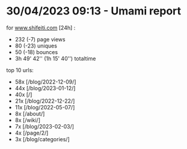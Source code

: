 # 30/04/2023 09:13 - Umami report
for www.shifeiti.com [24h] :

 - 232 (-7) page views
 - 80 (-23) uniques
 - 50 (-18) bounces
 - 3h 49' 42'' (1h 15' 40'') totaltime


top 10 urls:
 - 58x [/blog/2022-12-09/]
 - 44x [/blog/2023-01-12/]
 - 40x [/]
 - 21x [/blog/2022-12-22/]
 - 11x [/blog/2022-05-07/]
 - 8x [/about/]
 - 8x [/wiki/]
 - 7x [/blog/2023-02-03/]
 - 4x [/page/2/]
 - 3x [/blog/categories/]


